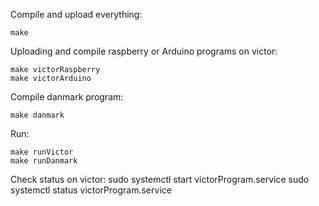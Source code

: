 Compile and upload everything:

	make

Uploading and compile raspberry or Arduino programs on victor:

	make victorRaspberry 
	make victorArduino

Compile danmark program: 

	make danmark

Run:

	make runVictor
	make runDanmark

Check status on victor:
	sudo systemctl start victorProgram.service
	sudo systemctl status victorProgram.service